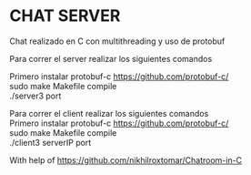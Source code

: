 # CHAT SERVER


Chat realizado en C con multithreading y uso de protobuf   

Para correr el server realizar los siguientes comandos                     

Primero instalar protobuf-c https://github.com/protobuf-c/                 
sudo make Makefile compile								                  
./server3 port							                             

Para correr el client realizar los siguientes comandos                     
Primero instalar protobuf-c https://github.com/protobuf-c/                 
sudo make Makefile compile								                  
 ./client3 serverIP port					                                  

With help of https://github.com/nikhilroxtomar/Chatroom-in-C
